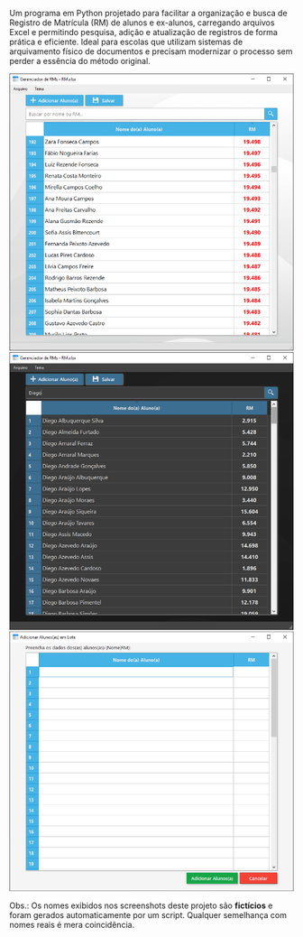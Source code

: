 Um programa em Python projetado para facilitar a organização e busca de Registro de Matrícula (RM) de alunos e ex-alunos, carregando arquivos Excel e permitindo pesquisa, adição e atualização de registros de forma prática e eficiente. Ideal para escolas que utilizam sistemas de arquivamento físico de documentos e precisam modernizar o processo sem perder a essência do método original.

![screenshot](etc/screenshot_main_light.png)
![screenshot](etc/screenshot_search_dark.png)
![screenshot](etc/screenshot_add_light.png)

Obs.: Os nomes exibidos nos screenshots deste projeto são **fictícios** e foram gerados automaticamente por um script. Qualquer semelhança com nomes reais é mera coincidência.
